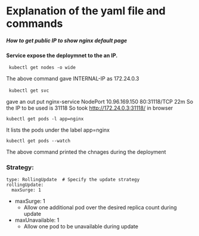 # Explanation of the yaml file and commands

##### How to get public IP to show nginx default page
**Service expose the deploymnet to the an IP.**

​```
kubectl get nodes -o wide
​```

The above command gave INTERNAL-IP as  172.24.0.3

​```
kubectl get svc
​```

gave an out put
nginx-service   NodePort    10.96.169.150   <none>        80:31118/TCP   22m
So the IP to be used is
31118
So took http://172.24.0.3:31118/ in browser

```
kubectl get pods -l app=nginx
```
It lists the pods under the label app=nginx

```
kubectl get pods --watch
```
The above command printed the chnages during the deployment


### Strategy:
  ```
  type: RollingUpdate  # Specify the update strategy
  rollingUpdate:
    maxSurge: 1    
  ```

- maxSurge: 1
    - Allow one additional pod over the desired replica count during update
- maxUnavailable: 1   
    - Allow one pod to be unavailable during update
